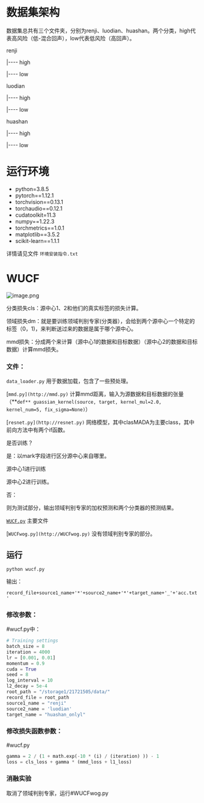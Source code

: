 # 数据集架构

数据集总共有三个文件夹，分别为renji、luodian、huashan。两个分类，high代表高风险（低-混合回声），low代表低风险（高回声）。

renji

|---- high

|---- low

luodian

|---- high

|---- low

huashan

|---- high

|---- low

# 运行环境

- python=3.8.5
- pytorch==1.12.1
- torchvision==0.13.1
- torchaudio==0.12.1
- cudatoolkit=11.3
- numpy==1.22.3
- torchmetrics==1.0.1
- matplotlib==3.5.2
- scikit-learn==1.1.1

详情请见文件 `环境安装指令.txt`


# WUCF

![image.png](Read%20Me%20914d5639974d425388a226b8a631ae29/image%201.png)

分类损失cls：源中心1、2和他们的真实标签的损失计算。

领域损失dm：就是要训练领域判别专家(分类器），会给到两个源中心一个特定的标签（0，1)，来判断送过来的数据是属于哪个源中心。

mmd损失：分成两个来计算（源中心1的数据和目标数据）（源中心2的数据和目标数据）计算mmd损失。

### 文件：

`data_loader.py` 用于数据加载，包含了一些预处理。

[`mmd.py](http://mmd.py)` 计算mmd距离，输入为源数据和目标数据的张量（**`def** guassian_kernel(source, target, kernel_mul=2.0, kernel_num=5, fix_sigma=None)`）

[`resnet.py](http://resnet.py)` 网络模型，其中clasMADA为主要class，其中前向方法中有两个if函数。

是否训练？

是：以mark字段进行区分源中心来自哪里。

源中心1进行训练

源中心2进行训练。

否：

则为测试部分，输出领域判别专家的加权预测和两个分类器的预测结果。

[`WUCF.py`](http://WUCF.py) 主要文件

[`WUCFwog.py](http://WUCFwog.py)` 没有领域判别专家的部分。

## 运行

`python wucf.py`

输出：

`record_file+source1_name+'*'+source2_name+'*'+target_name+'_'+'acc.txt'`

### 修改参数：

#wucf.py中：

```python
# Training settings
batch_size = 8
iteration = 4000
lr = [0.001, 0.01]
momentum = 0.9
cuda = True
seed = 8
log_interval = 10
l2_decay = 5e-4
root_path = "/storage1/21721505/data/"
record_file = root_path
source1_name = "renji"
source2_name = 'luodian'
target_name = "huashan_onlyl"
```

### 修改损失函数参数：

#wucf.py

```python
gamma = 2 / (1 + math.exp(-10 * (i) / (iteration) )) - 1
loss = cls_loss + gamma * (mmd_loss + l1_loss)
```

### 消融实验

取消了领域判别专家，运行#WUCFwog.py
